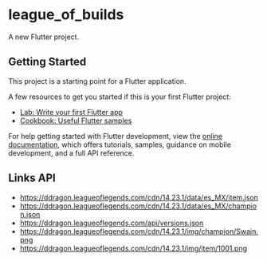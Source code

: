 # league_of_builds

A new Flutter project.

## Getting Started

This project is a starting point for a Flutter application.

A few resources to get you started if this is your first Flutter project:

- [Lab: Write your first Flutter app](https://docs.flutter.dev/get-started/codelab)
- [Cookbook: Useful Flutter samples](https://docs.flutter.dev/cookbook)

For help getting started with Flutter development, view the
[online documentation](https://docs.flutter.dev/), which offers tutorials,
samples, guidance on mobile development, and a full API reference.

## Links API

- https://ddragon.leagueoflegends.com/cdn/14.23.1/data/es_MX/item.json
- https://ddragon.leagueoflegends.com/cdn/14.23.1/data/es_MX/champion.json
- https://ddragon.leagueoflegends.com/api/versions.json
- https://ddragon.leagueoflegends.com/cdn/14.23.1/img/champion/Swain.png
- https://ddragon.leagueoflegends.com/cdn/14.23.1/img/item/1001.png